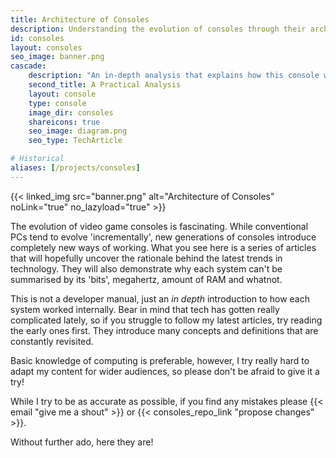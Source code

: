 ```yaml
---
title: Architecture of Consoles
description: Understanding the evolution of consoles through their architecture
id: consoles
layout: consoles
seo_image: banner.png
cascade:
    description: "An in-depth analysis that explains how this console works internally"
    second_title: A Practical Analysis
    layout: console
    type: console
    image_dir: consoles
    shareicons: true
    seo_image: diagram.png
    seo_type: TechArticle

# Historical
aliases: [/projects/consoles]
---
```


{{< linked_img src="banner.png" alt="Architecture of Consoles" noLink="true" no_lazyload="true" >}}

The evolution of video game consoles is fascinating. While conventional PCs tend to evolve 'incrementally', new generations of consoles introduce completely new ways of working. What you see here is a series of articles that will hopefully uncover the rationale behind the latest trends in technology. They will also demonstrate why each system can't be summarised by its 'bits', megahertz, amount of RAM and whatnot.

This is not a developer manual, just an *in depth* introduction to how each system worked internally. Bear in mind that tech has gotten really complicated lately, so if you struggle to follow my latest articles, try reading the early ones first. They introduce many concepts and definitions that are constantly revisited.

Basic knowledge of computing is preferable, however, I try really hard to adapt my content for wider audiences, so please don't be afraid to give it a try!

While I try to be as accurate as possible, if you find any mistakes please {{< email "give me a shout" >}} or {{< consoles_repo_link "propose changes" >}}. 
<!-- 
Translated article should add this line:

Another thing, these writings in particular are actually a translation of the [english series]({{< ref path="consoles" lang="en" >}}), so there may be some lacking of a {{< consoles_translation_link "translation" >}}.
-->

Without further ado, here they are!
